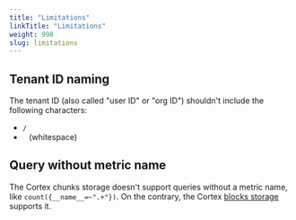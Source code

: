 ```yaml
---
title: "Limitations"
linkTitle: "Limitations"
weight: 998
slug: limitations
---
```


## Tenant ID naming

The tenant ID (also called "user ID" or "org ID") shouldn't include the following characters:

- `/`
- ` ` (whitespace)

## Query without metric name

The Cortex chunks storage doesn't support queries without a metric name, like `count({__name__=~".+"})`. On the contrary, the Cortex [blocks storage](../blocks-storage/_index.md) supports it.
